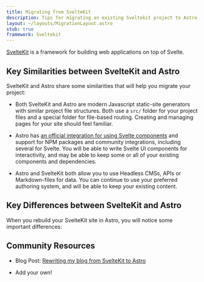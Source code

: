 ```yaml
---
title: Migrating from SvelteKit
description: Tips for migrating an existing Sveltekit project to Astro
layout: ~/layouts/MigrationLayout.astro
stub: true
framework: Sveltekit
---
```


[SvelteKit](https://kit.svelte.dev) is a framework for building web applications on top of Svelte.

## Key Similarities between SvelteKit and Astro

SvelteKit and Astro share some similarities that will help you migrate your project:

- Both SvelteKit and Astro are modern Javascript static-site generators with similar project file structures. Both use a `src/` folder for your project files and a special folder for file-based routing. Creating and managing pages for your site should feel familiar.

- Astro has [an official integration for using Svelte components](/en/guides/integrations-guide/svelte/) and support for NPM packages and community integrations, including several for Svelte. You will be able to write Svelte UI components for interactivity, and may be able to keep some or all of your existing components and dependencies.

- Astro and SvelteKit both allow you to use Headless CMSs, APIs or Markdown-files for data. You can continue to use your preferred authoring system, and will be able to keep your existing content.

## Key Differences between SvelteKit and Astro

When you rebuild your SvelteKit site in Astro, you will notice some important differences:

## Community Resources

- Blog Post: [Rewriting my blog from SvelteKit to Astro](https://kharann.com/blog/rewriting-my-blog/)

- Add your own!
